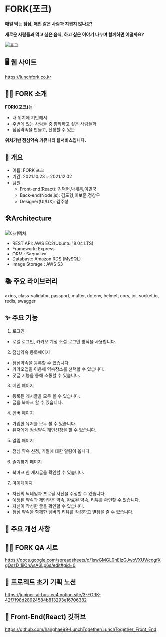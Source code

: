 # FORK(포크)

**매일 먹는 점심, 매번 같은 사람과 지겹지 않나요?**

**새로운 사람들과 먹고 싶은 음식, 하고 싶은 이야기 나누며 함께하면 어떨까요?**

![포크](https://user-images.githubusercontent.com/89914920/144397596-916fb4e0-afa5-410e-92a7-6035ac258bc4.png)

## 🖥 웹 사이트
https://lunchfork.co.kr  
## 👨‍🎨 FORK 소개

**FORK(포크)는**

- 내 위치에 기반해서
- 주변에 있는 사람들 중 함께하고 싶은 사람들과
- 점심약속을 만들고, 신청할 수 있는

**위치기반 점심약속 커뮤니티 웹서비스입니다.**
   
## 📌 개요
* 이름: FORK 포크   
* 기간: 2021.10.23 ~ 2021.12.02   
* 팀원   
  * Front-end(React): 김덕현,박새봄,이민국   
  * Back-end(Node.js): 김도형,이보훈,정창우   
  * Designer(UI/UX): 김주성   
## 🛠Architecture   
![아키텍쳐](https://user-images.githubusercontent.com/89914920/144398054-1c23497f-7e77-46aa-83ee-a4897c487195.png)

* REST API: AWS EC2(Ubuntu 18.04 LTS)   
* Framework: Express   
* ORM : Sequelize  
* Database: Amazon RDS (MySQL)   
* Image Storage : AWS S3
## 📚 주요 라이브러리
axios, class-validator, passport, multer, dotenv, helmet, cors, joi, socket.io, redis, swagger

## ✨ 주요 기능
1. 로그인
* 로컬 로그인, 카카오 계정 소셜 로그인 방식을 사용합니다.

2. 점심약속 등록페이지
* 점심약속을 등록할 수 있습니다.
* 카카오맵을 이용해 약속장소를 선택할 수 있습니다.
* 댓글 기능을 통해 소통할 수 있습니다.

3. 메인 페이지
* 등록된 게시글을 모두 볼 수 있습니다.
* 글을 북마크 할 수 있습니다.

4. 멤버 페이지
* 가입한 유저를 모두 볼 수 있습니다.
* 유저에게 점심약속 개인신청을 할 수 있습니다.

5. 알림 페이지
* 점심 약속 신청, 거절에 대한 알림이 옵니다

6. 즐겨찾기 페이지
* 북마크 한 게시글을 확인할 수 있습니다.

7. 마이페이지
* 자신의 닉네임과 프로필 사진을 수정할 수 있습니다.
* 예정된 약속과 제안받은 약속, 완료된 약속, 리뷰를 확인할 수 있습니다.
* 자신이 작성한 글을 확인할 수 있습니다.
* 점심 약속을 함께한 멤버의 리뷰를 작성하고 별점을 줄 수 있습니다.

## 🔨 주요 개선 사항   

## 👨‍🎨 FORK QA 시트
https://docs.google.com/spreadsheets/d/1swGMGL0hEIzGJwoVXUWcogfXgQszD_1iiOhAsA6Lp6s/edit#gid=0 
## 🎨 프로젝트 초기 기획 노션
https://juniper-airbus-ec4.notion.site/3-FORK-42f7f98d28924584b813293e16706382
## 📌 Front-End(React) 깃허브
https://github.com/hanghae99-LunchTogether/LunchTogether_Front_End






